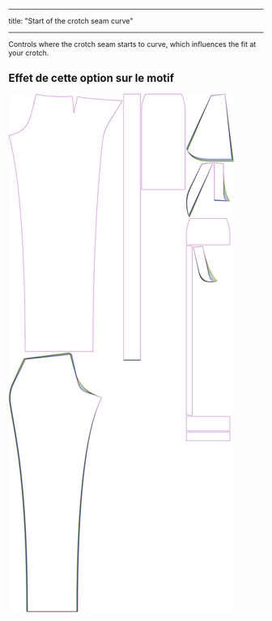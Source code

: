 - - -
title: "Start of the crotch seam curve"
- - -

Controls where the crotch seam starts to curve, which influences the fit at your crotch.

## Effet de cette option sur le motif

![This image shows the effect of this option by superimposing several variants that have a different value for this option](charlie_crotchseamcurvestart_sample.svg "Effet de cette option sur le modèle")

